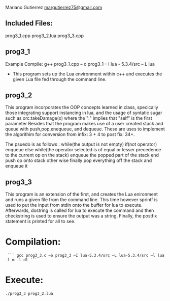 Mariano Gutierrez
margutierrez75@gmail.com

## Included Files:
prog3_1.cpp
prog3_2.lua
prog3_3.cpp

## prog3_1
 Example Compile: g++ prog3_1.cpp – o prog3_1 – I lua - 5.3.4/src – L lua
  - This program sets up the Lua environment within c++ and
    executes the given Lua file fed through the command line.


## prog3_2
  This program incorporates the OOP concepts learned in class, specically those
  integrating support instancing in lua, and the usage of syntatic sugar such as
  orc:takeDamage(x) where the ":" implies that "self" is the first parameter
   Besides that the program makes use of a user created stack and queue with
   push,pop,enequeue, and dequeue. These are uses to implement the algorithim 
    for conversion from infix: 3 + 4 to post fix: 34+. 
    
    
   The psuedo is as follows :
          while(the output is not empty) 
              if(not operator)
                  enqueue
             else
         while(the operator selected is of equal or lesser precedence to the current op on the stack)
            enqueue the popped part of the stack
          end
           push op onto stack other wise
     finally
       pop everything off the stack and enqueue it 

## prog3_3
   This program is an extension of the first, and creates the Lua enironment and runs
   a given file from the command line. This time however sprintf is used 
   to put the input from stdin onto the buffer for lua to execute. 
   Afterwards, dostring is called for lua to execute the command and then checkstring is
   used to ensure the output was a string. Finally, the postfix statement is printed for all to see.
   
   # Compilation:
     ``` gcc prog3_3.c –o prog3_3 –I lua-5.3.4/src –L lua-5.3.4/src –l lua –l m –l dl ```
   # Execute: 
   ``` ./prog3_3 prog3_2.lua ```

